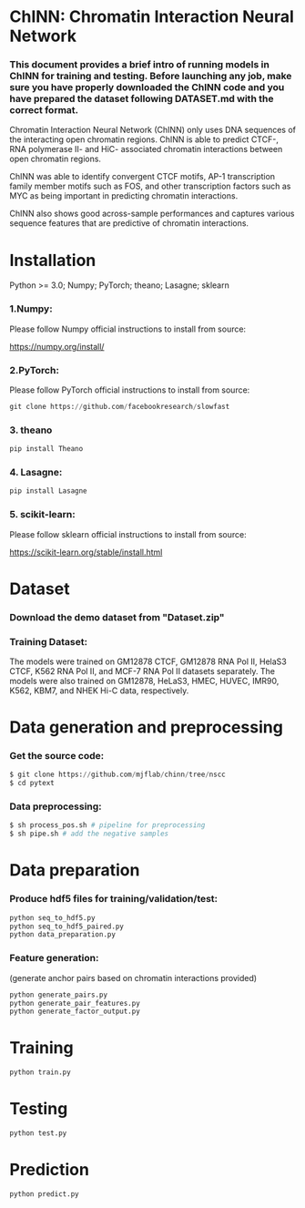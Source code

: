 # ChINN: Chromatin Interaction Neural Network 

### This document provides a brief intro of running models in ChINN for training and testing. Before launching any job, make sure you have properly downloaded the ChINN code and you have prepared the dataset following DATASET.md with the correct format.

Chromatin Interaction Neural Network (ChINN) only uses DNA sequences of the interacting open chromatin regions. ChINN is able to predict CTCF-, RNA polymerase II- and HiC- associated chromatin interactions between open chromatin regions. 

ChINN was able to identify convergent CTCF motifs, AP-1 transcription family member motifs such as FOS, and other transcription factors such as MYC as being important in predicting chromatin interactions.

ChINN also shows good across-sample performances and captures various sequence features that are predictive of chromatin interactions. 

# Installation
Python >= 3.0; Numpy; PyTorch; theano; Lasagne; sklearn

### 1.Numpy:

Please follow Numpy official instructions to install from source:

https://numpy.org/install/

### 2.PyTorch:

Please follow PyTorch official instructions to install from source:


```python
git clone https://github.com/facebookresearch/slowfast
```

### 3. theano


```python
pip install Theano
```

### 4.  Lasagne:


```python
pip install Lasagne
```

### 5. scikit-learn:

Please follow sklearn official instructions to install from source:

https://scikit-learn.org/stable/install.html

# Dataset

### Download the demo dataset from "Dataset.zip"

### Training Dataset:
The models were trained on GM12878 CTCF, GM12878 RNA Pol II, HelaS3 CTCF, K562 RNA Pol II, and MCF-7 RNA Pol II datasets separately.
The models were also trained on GM12878, HeLaS3, HMEC, HUVEC, IMR90, K562, KBM7, and NHEK Hi-C data, respectively.

# Data generation and preprocessing

### Get the source code:


```python
$ git clone https://github.com/mjflab/chinn/tree/nscc
$ cd pytext
```

### Data preprocessing:


```python
$ sh process_pos.sh # pipeline for preprocessing
$ sh pipe.sh # add the negative samples 
```

# Data preparation

### Produce hdf5 files for training/validation/test:


```python
python seq_to_hdf5.py
python seq_to_hdf5_paired.py
python data_preparation.py
```

### Feature generation:

(generate anchor pairs based on chromatin interactions provided)


```python
python generate_pairs.py
python generate_pair_features.py
python generate_factor_output.py
```

# Training


```python
python train.py
```

# Testing


```python
python test.py
```

# Prediction


```python
python predict.py
```
